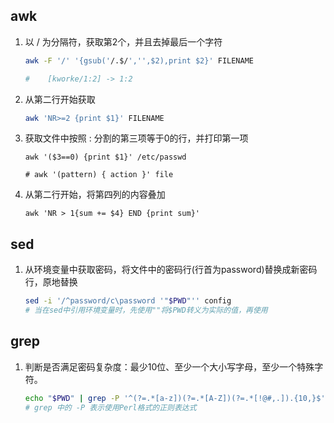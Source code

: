 ## awk

1. 以 / 为分隔符，获取第2个，并且去掉最后一个字符

   ```bash
   awk -F '/' '{gsub('/.$/','',$2),print $2}' FILENAME	
   
   #	[kworke/1:2] -> 1:2
   ```

2. 从第二行开始获取

   ```bash
   awk 'NR>=2 {print $1}' FILENAME
   ```

3. 获取文件中按照 : 分割的第三项等于0的行，并打印第一项

   ```shell
   awk '($3==0) {print $1}' /etc/passwd
   
   # awk '(pattern) { action }' file
   ```

4. 从第二行开始，将第四列的内容叠加

   ```
   awk 'NR > 1{sum += $4} END {print sum}'
   ```

   





## sed

1. 从环境变量中获取密码，将文件中的密码行(行首为password)替换成新密码行，原地替换

   ```bash
   sed -i '/^password/c\password '"$PWD"'' config
   # 当在sed中引用环境变量时，先使用""将$PWD转义为实际的值，再使用
   ```

   

## grep

1. 判断是否满足密码复杂度：最少10位、至少一个大小写字母，至少一个特殊字符。

   ```bash
   echo "$PWD" | grep -P '^(?=.*[a-z])(?=.*[A-Z])(?=.*[!@#,.]).{10,}$'
   # grep 中的 -P 表示使用Perl格式的正则表达式
   ```

   
